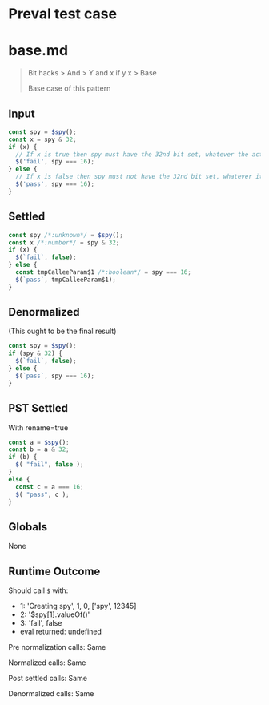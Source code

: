 # Preval test case

# base.md

> Bit hacks > And > Y and x if y x > Base
>
> Base case of this pattern

## Input

`````js filename=intro
const spy = $spy();
const x = spy & 32;
if (x) {
  // If x is true then spy must have the 32nd bit set, whatever the actual value is. So it cannot be 16 in total.
  $('fail', spy === 16);
} else {
  // If x is false then spy must not have the 32nd bit set, whatever it is
  $('pass', spy === 16);
}
`````


## Settled


`````js filename=intro
const spy /*:unknown*/ = $spy();
const x /*:number*/ = spy & 32;
if (x) {
  $(`fail`, false);
} else {
  const tmpCalleeParam$1 /*:boolean*/ = spy === 16;
  $(`pass`, tmpCalleeParam$1);
}
`````


## Denormalized
(This ought to be the final result)

`````js filename=intro
const spy = $spy();
if (spy & 32) {
  $(`fail`, false);
} else {
  $(`pass`, spy === 16);
}
`````


## PST Settled
With rename=true

`````js filename=intro
const a = $spy();
const b = a & 32;
if (b) {
  $( "fail", false );
}
else {
  const c = a === 16;
  $( "pass", c );
}
`````


## Globals


None


## Runtime Outcome


Should call `$` with:
 - 1: 'Creating spy', 1, 0, ['spy', 12345]
 - 2: '$spy[1].valueOf()'
 - 3: 'fail', false
 - eval returned: undefined

Pre normalization calls: Same

Normalized calls: Same

Post settled calls: Same

Denormalized calls: Same

